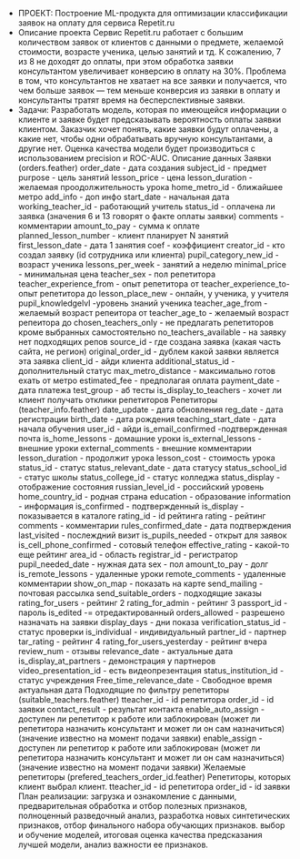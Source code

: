
- ПРОЕКТ:
Построение ML-продукта для оптимизации классификации заявок на оплату для сервиса Repetit.ru
- Описание проекта
Сервис Repetit.ru работает с большим количеством заявок от клиентов с данными о предмете, желаемой стоимости, возрасте ученика, целью занятий и тд. К сожалению, 7 из 8 не доходят до оплаты, при этом обработка заявки консультантом увеличивает конверсию в оплату на 30%.
Проблема в том, что консультантов не хватает на все заявки и получается, что чем больше заявок — тем меньше конверсия из заявки в оплату и консультанты тратят время на бесперспективные заявки.
- Задачи:
Разработать модель, которая по имеющейся информации о клиенте и заявке будет предсказывать вероятность оплаты заявки клиентом.
Заказчик хочет понять, какие заявки будут оплачены, а какие нет, чтобы одни обрабатывать вручную консультантами, а другие нет.
Оценка качества модели будет производиться с использованием precision и ROC-AUC.
Описание данных
Заявки (orders.feather)
order_date - дата создания
subject_id - предмет
purpose - цель занятий
lesson_price - цена
lesson_duration - желаемая проодолжительность урока
home_metro_id - ближайшее метро
add_info - доп инфо
start_date - начальная дата
working_teacher_id - работающий учитель
status_id - оплачена ли заявка (значения 6 и 13 говорят о факте оплаты заявки)
comments - комментарии
amount_to_pay - сумма к оплате
planned_lesson_number - клиент планирует N занятий
first_lesson_date - дата 1 занятия
coef - коэффициент
creator_id - кто создал заявку (id сотрудника или клиента)
pupil_category_new_id - возраст ученика
lessons_per_week - занятий а неделю
minimal_price - минимальная цена
teacher_sex - пол репетитора
teacher_experience_from - опыт репетитора от
teacher_experience_to- опыт репетитора до
lesson_place_new - онлайн, у ученика, у учителя
pupil_knowledgelvl -уровень знаний ученика
teacher_age_from - желаемый возраст репеитора от
teacher_age_to - желаемый возраст репеитора до
chosen_teachers_only - не предлагать репетиторов кроме выбранных самостоятельно
no_teachers_available - на заявку нет подходящих репов
source_id - где создана заявка (какая часть сайта, не регион)
original_order_id - дублем какой заявки является эта заявка
client_id - айди клиента
additional_status_id - дополнительный статус
max_metro_distance - максимально готов ехать от метро
estimated_fee - предполагая оплата
payment_date - дата платежа
test_group - аб тесты
is_display_to_teachers - хочет ли клиент получать отклики репетиторов
Репетиторы (teacher_info.feather)
date_update - дата обновления
reg_date - дата регистрации
birth_date - дата рождения
teaching_start_date - дата начала обучения
user_id - айди
is_email_confirmed -подтвержденная почта
is_home_lessons - домашние уроки
is_external_lessons - внешние уроки
external_comments - внешние комментарии
lesson_duration - продолжит урока
lesson_cost - стоимость урока
status_id - статус
status_relevant_date - дата статусу
status_school_id - статус школы
status_college_id - статус колледжа
status_display - отображение состояния
russian_level_id - российский уровень
home_country_id - родная страна
education - образование
information - информация
is_confirmed - подтвержденный
is_display - показывается в каталоге
rating_id - id рейтинга
rating - рейтинг
comments - комментарии
rules_confirmed_date - дата подтверждения
last_visited - послеждний визит
is_pupils_needed - открыт для заявок
is_cell_phone_confirmed - сотовый телефон
effective_rating - какой-то еще рейтинг
area_id - область
registrar_id - регистратор
pupil_needed_date - нужная дата
sex - пол
amount_to_pay - долг
is_remote_lessons - удаленные уроки
remote_comments - удаленные комментарии
show_on_map - показать на карте
send_mailing - почтовая рассылка
send_suitable_orders - подходящие заказы
rating_for_users - рейтинг 2
rating_for_admin - рейтинг 3
passport_id - пароль
is_edited -= отредактированный
orders_allowed - разрешено назначать на заявки
display_days - дни показа
verification_status_id - статус проверки
is_individual - индивидуальный
partner_id - партнер
tar_rating - рейтинг 4
rating_for_users_yesterday - рейтинг вчера
review_num - отзывы
relevance_date - актуальные дата
is_display_at_partners - демонстрация у партнеров
video_presentation_id - есть видеопрезентация
status_institution_id - статус учреждения
Free_time_relevance_date - Свободное время актуальная дата
Подходящие по фильтру репетиторы (suitable_teachers.feather)
tteacher_id - id репетитора
order_id - id заявки
contact_result - результат контакта
enable_auto_assign - доступен ли репетитор к работе или заблокирован (может ли репетитора назначить консультант и может ли он сам назначиться) (значение известно на момент подачи заявки)
enable_assign - доступен ли репетитор к работе или заблокирован (может ли репетитора назначить консультант и может ли он сам назначиться) (значение известно на момент подачи заявки)
Желаемые репетиторы (prefered_teachers_order_id.feather) Репетиторы, которых клиент выбрал клиент.
tteacher_id - id репетитора
order_id - id заявки
План реализации:
загрузка и ознакомление с данными,
предварительная обработка и отбор полезных признаков,
полноценный разведочный анализ,
разработка новых синтетических признаков,
отбор финального набора обучающих признаков.
выбор и обучение моделей,
итоговая оценка качества предсказания лучшей модели,
анализ важности ее признаков.
